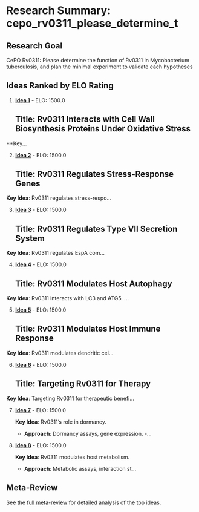# Research Summary: cepo_rv0311_please_determine_t

## Research Goal

CePO Rv0311: Please determine the function of Rv0311 in Mycobacterium tuberculosis, and plan the minimal experiment to validate each hypotheses

## Ideas Ranked by ELO Rating

1. **[Idea 1](idea_1_final.md)** - ELO: 1500.0

   **Title**: Rv0311 Interacts with Cell Wall Biosynthesis Proteins Under Oxidative Stress
    -

**Key...

2. **[Idea 2](idea_2_final.md)** - ELO: 1500.0

   **Title**: Rv0311 Regulates Stress-Response Genes
    -

**Key Idea**: Rv0311 regulates stress-respo...

3. **[Idea 3](idea_3_final.md)** - ELO: 1500.0

   **Title**: Rv0311 Regulates Type VII Secretion System
    -

**Key Idea**: Rv0311 regulates EspA com...

4. **[Idea 4](idea_4_final.md)** - ELO: 1500.0

   **Title**: Rv0311 Modulates Host Autophagy
    -

**Key Idea**: Rv0311 interacts with LC3 and ATG5.
...

5. **[Idea 5](idea_5_final.md)** - ELO: 1500.0

   **Title**: Rv0311 Modulates Host Immune Response
    -

**Key Idea**: Rv0311 modulates dendritic cel...

6. **[Idea 6](idea_6_final.md)** - ELO: 1500.0

   **Title**: Targeting Rv0311 for Therapy
    -

**Key Idea**: Targeting Rv0311 for therapeutic benefi...

7. **[Idea 7](idea_7_final.md)** - ELO: 1500.0

   **Key Idea**: Rv0311’s role in dormancy.
    - **Approach**: Dormancy assays, gene expression.
    -...

8. **[Idea 8](idea_8_final.md)** - ELO: 1500.0

   **Key Idea**: Rv0311 modulates host metabolism.
    - **Approach**: Metabolic assays, interaction st...


## Meta-Review

See the [full meta-review](meta_review.md) for detailed analysis of the top ideas.
